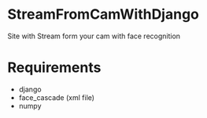 # StreamFromCamWithDjango
Site with Stream form your cam with face recognition
# Requirements
- django
- face_cascade (xml file)
- numpy
